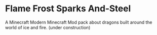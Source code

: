 # Flame Frost Sparks And-Steel
A Minecraft Modern Minecraft Mod pack about dragons built around the world of ice and fire.
(under construction)
